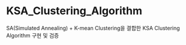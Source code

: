 # KSA_Clustering_Algorithm
SA(Simulated Annealing) + K-mean Clustering을 결합한 KSA Clustering Algorithm 구현 및 검증
